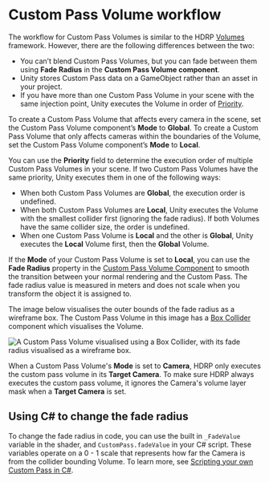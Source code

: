 # Custom Pass Volume workflow

The workflow for Custom Pass Volumes is similar to the HDRP [Volumes](https://docs.unity3d.com/Packages/com.unity.render-pipelines.high-definition@10.0/manual/Volumes.html) framework. However, there are the following differences between the two:

- You can’t blend Custom Pass Volumes, but you can fade between them using **Fade Radius** in the **Custom Pass Volume component**.
- Unity stores Custom Pass data on a GameObject rather than an asset in your project.
- If you have more than one Custom Pass Volume in your scene with the same injection point, Unity executes the Volume in order of [Priority](Custom-Pass-Creating.md#Custom-Pass-Volume).

To create a Custom Pass Volume that affects every camera in the scene, set the Custom Pass Volume component’s **Mode** to **Global**. To create a Custom Pass Volume that only affects cameras within the boundaries of the Volume, set the Custom Pass Volume component’s **Mode** to **Local**.

You can use the **Priority** field to determine the execution order of multiple Custom Pass Volumes in your scene. If two Custom Pass Volumes have the same priority, Unity executes them in one of the following ways:

- When both Custom Pass Volumes are **Global**, the execution order is undefined.
- When both Custom Pass Volumes are **Local**, Unity executes the Volume with the smallest collider first (ignoring the fade radius). If both Volumes have the same collider size, the order is undefined.
- When one Custom Pass Volume is **Local** and the other is **Global**, Unity executes the **Local** Volume first, then the **Global** Volume.

If the **Mode** of your Custom Pass Volume is set to **Local**, you can use the **Fade Radius** property in the [Custom Pass Volume Component](Custom-Pass-Creating.md#Custom-Pass-Volume) to smooth the transition between your normal rendering and the Custom Pass. The fade radius value is measured in meters and does not scale when you transform the object it is assigned to.

The image below visualises the outer bounds of the fade radius as a wireframe box. The Custom Pass Volume in this image has a [Box Collider](https://docs.unity3d.com/Manual/class-BoxCollider.html) component which visualises the Volume.

![A Custom Pass Volume visualised using a Box Collider, with its fade radius visualised as a wireframe box.](images/CustomPassVolumeBox_Collider.png)

When a Custom Pass Volume's **Mode** is set to **Camera**, HDRP only executes the custom pass volume in its **Target Camera**. To make sure HDRP always executes the custom pass volume, it ignores the Camera's volume layer mask when a **Target Camera** is set.

## Using C# to change the fade radius

To change the fade radius in code, you can use the built in `_FadeValue` variable in the shader, and `CustomPass.fadeValue` in your C# script. These variables operate on a 0 - 1 scale that represents how far the Camera is from the collider bounding Volume. To learn more, see [Scripting your own Custom Pass in C#](Custom-Pass-Scripting.md).
